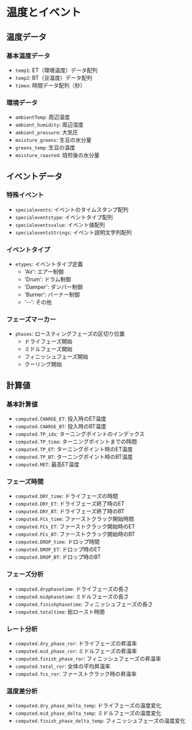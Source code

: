 # 温度とイベント

## 温度データ

### 基本温度データ
- `temp1`: ET（環境温度）データ配列
- `temp2`: BT（豆温度）データ配列
- `timex`: 時間データ配列（秒）

### 環境データ
- `ambientTemp`: 周辺温度
- `ambient_humidity`: 周辺湿度
- `ambient_pressure`: 大気圧
- `moisture_greens`: 生豆の水分量
- `greens_temp`: 生豆の温度
- `moisture_roasted`: 焙煎後の水分量

## イベントデータ

### 特殊イベント
- `specialevents`: イベントのタイムスタンプ配列
- `specialeventstype`: イベントタイプ配列
- `specialeventsvalue`: イベント値配列
- `specialeventsStrings`: イベント説明文字列配列

### イベントタイプ
- `etypes`: イベントタイプ定義
  - 'Air': エアー制御
  - 'Drum': ドラム制御
  - 'Damper': ダンパー制御
  - 'Burner': バーナー制御
  - '--': その他

### フェーズマーカー
- `phases`: ロースティングフェーズの区切り位置
  - ドライフェーズ開始
  - ミドルフェーズ開始
  - フィニッシュフェーズ開始
  - クーリング開始

## 計算値

### 基本計算値
- `computed.CHARGE_ET`: 投入時のET温度
- `computed.CHARGE_BT`: 投入時のBT温度
- `computed.TP_idx`: ターニングポイントのインデックス
- `computed.TP_time`: ターニングポイントまでの時間
- `computed.TP_ET`: ターニングポイント時のET温度
- `computed.TP_BT`: ターニングポイント時のBT温度
- `computed.MET`: 最高ET温度

### フェーズ時間
- `computed.DRY_time`: ドライフェーズの時間
- `computed.DRY_ET`: ドライフェーズ終了時のET
- `computed.DRY_BT`: ドライフェーズ終了時のBT
- `computed.FCs_time`: ファーストクラック開始時間
- `computed.FCs_ET`: ファーストクラック開始時のET
- `computed.FCs_BT`: ファーストクラック開始時のBT
- `computed.DROP_time`: ドロップ時間
- `computed.DROP_ET`: ドロップ時のET
- `computed.DROP_BT`: ドロップ時のBT

### フェーズ分析
- `computed.dryphasetime`: ドライフェーズの長さ
- `computed.midphasetime`: ミドルフェーズの長さ
- `computed.finishphasetime`: フィニッシュフェーズの長さ
- `computed.totaltime`: 総ロースト時間

### レート分析
- `computed.dry_phase_ror`: ドライフェーズの昇温率
- `computed.mid_phase_ror`: ミドルフェーズの昇温率
- `computed.finish_phase_ror`: フィニッシュフェーズの昇温率
- `computed.total_ror`: 全体の平均昇温率
- `computed.fcs_ror`: ファーストクラック時の昇温率

### 温度差分析
- `computed.dry_phase_delta_temp`: ドライフェーズの温度変化
- `computed.mid_phase_delta_temp`: ミドルフェーズの温度変化
- `computed.finish_phase_delta_temp`: フィニッシュフェーズの温度変化 